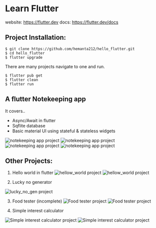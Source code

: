 # Learn Flutter

website: https://flutter.dev
docs: https://flutter.dev/docs

## Project Installation:
```
$ git clone https://github.com/hemanta212/hello_flutter.git
$ cd hello_flutter
$ flutter upgrade
```

There are many projects navigate to one and run.
```
$ flutter pub get
$ flutter clean
$ flutter run
```


## A flutter Notekeeping app
It covers..
* Async/Await in flutter
* Sqflite database
* Basic material UI using stateful & stateless widgets


![notekeeping app project](images/notekeeping_app/1.png "Note keeping app")
![notekeeping app project](images/notekeeping_app/2.png " ")
![notekeeping app project](images/notekeeping_app/3.png " ")
![notekeeping app project](images/notekeeping_app/4.png " ")


## Other Projects:
1. Hello world in flutter
![hellow_world project](images/hello_world/1.png "hello world")
![hellow_world project](images/hello_world/2.png "hello world")


2. Lucky no generator

![lucky_no_gen project](images/lucky_no_gen/1.png "lucky number generator")

3. Food tester (incomplete)
![Food tester project](images/food_tester/1.png " ")
![Food tester project](images/food_tester/2.png " ")

4. Simple interest calculator

![Simple interest calculator project](images/simple_interest_calculator/1.png "Simple interest calculator")
![Simple interest calculator project](images/simple_interest_calculator/2.png " ")


